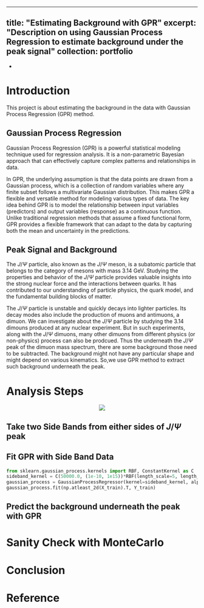 
---
title: "Estimating Background with GPR"
excerpt: "Description on using Gaussian Process Regression to estimate background under the peak signal"
collection: portfolio
---

<!-- This is an item in your portfolio. It can be have images or nice text. If you name the file .md, it will be parsed as markdown. If you name the file .html, it will be parsed as HTML.  -->
-
<!-- under development -->

# Introduction
This project is about estimating the background in the data with Gaussian Process Regression (GPR) method.

## Gaussian Process Regression
Gaussian Process Regression (GPR) is a powerful statistical modeling technique used for regression analysis. It is a non-parametric Bayesian approach that can effectively capture complex patterns and relationships in data.

In GPR, the underlying assumption is that the data points are drawn from a Gaussian process, which is a collection of random variables where any finite subset follows a multivariate Gaussian distribution. This makes GPR a flexible and versatile method for modeling various types of data. The key idea behind GPR is to model the relationship between input variables (predictors) and output variables (response) as a continuous function. Unlike traditional regression methods that assume a fixed functional form, GPR provides a flexible framework that can adapt to the data by capturing both the mean and uncertainty in the predictions.

## Peak Signal and Background

The $J/\Psi$ particle, also known as the $J/\Psi$ meson, is a subatomic particle that belongs to the category of mesons with mass 3.14 GeV. Studying the properties and behavior of the $J/\Psi$ particle provides valuable insights into the strong nuclear force and the interactions between quarks. It has contributed to our understanding of particle physics, the quark model, and the fundamental building blocks of matter.

The $J/\Psi$ particle is unstable and quickly decays into lighter particles.  Its decay modes also include the production of muons and antimuons, a dimuon. We can investigate about the  $J/\Psi$ particle by studying the 3.14 dimouns produced at any nuclear experiment. But in such experiments, along with the $J/\Psi$ dimuons, many other dimuons from different physics (or non-physics) process can also be prodcued. Thus the underneath the $J/\Psi$ peak of the dimuon mass spectrum, there are some background those need to be subtracted. The background might not have any particular shape and might depend on various kinematics. So,we use GPR method to extract such background underneath the peak.

# Analysis Steps
<p align="center">
<img src="{{ site.url }}{{ site.baseurl }}//portfolio_files/gpr_intro.png">
</p>

## Take two Side Bands from either sides of $J/\Psi$ peak 
## Fit GPR with Side Band Data
```python 
from sklearn.gaussian_process.kernels import RBF, ConstantKernel as C
sideband_kernel = C(50000.0, (1e-10, 1e15))*RBF(length_scale=5, length_scale_bounds=(1e-4, 1e15))
gaussian_process = GaussianProcessRegressor(kernel=sideband_kernel, alpha=Y_train_error**2, n_restarts_optimizer=5000)
gaussian_process.fit(np.atleast_2d(X_train).T, Y_train)

```
## Predict the background underneath the peak with GPR

# Sanity Check with MonteCarlo 

# Conclusion

# Reference